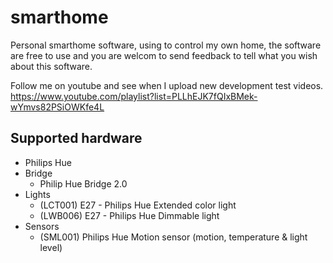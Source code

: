 # smarthome
Personal smarthome software, using to control my own home, the software are free to use and you are welcom to send feedback to tell what you wish about this software.

Follow me on youtube and see when I upload new development test videos. https://www.youtube.com/playlist?list=PLLhEJK7fQIxBMek-wYmvs82PSiOWKfe4L

## Supported hardware
- Philips Hue
 - Bridge
   - Philip Hue Bridge 2.0
 - Lights
   - (LCT001) E27 - Philips Hue Extended color light
   - (LWB006) E27 - Philips Hue Dimmable light
 - Sensors
   - (SML001) Philips Hue Motion sensor (motion, temperature & light level)
